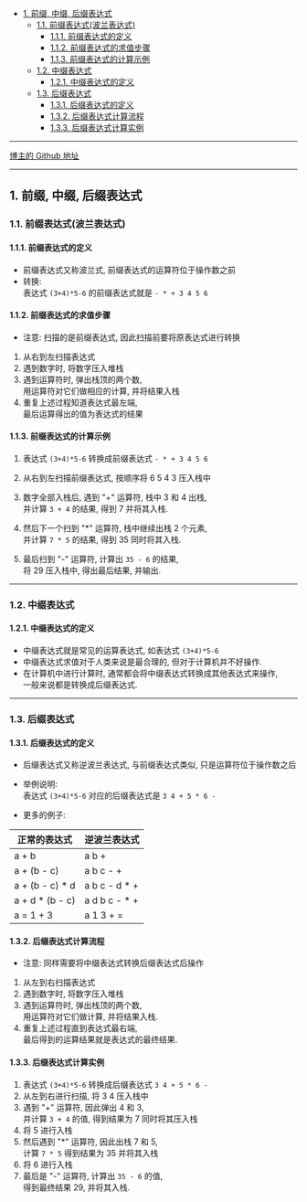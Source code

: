 <!-- TOC -->

- [1. 前缀, 中缀, 后缀表达式](#1-前缀-中缀-后缀表达式)
  - [1.1. 前缀表达式(波兰表达式)](#11-前缀表达式波兰表达式)
    - [1.1.1. 前缀表达式的定义](#111-前缀表达式的定义)
    - [1.1.2. 前缀表达式的求值步骤](#112-前缀表达式的求值步骤)
    - [1.1.3. 前缀表达式的计算示例](#113-前缀表达式的计算示例)
  - [1.2. 中缀表达式](#12-中缀表达式)
    - [1.2.1. 中缀表达式的定义](#121-中缀表达式的定义)
  - [1.3. 后缀表达式](#13-后缀表达式)
    - [1.3.1. 后缀表达式的定义](#131-后缀表达式的定义)
    - [1.3.2. 后缀表达式计算流程](#132-后缀表达式计算流程)
    - [1.3.3. 后缀表达式计算实例](#133-后缀表达式计算实例)

<!-- /TOC -->

****
[博主的 Github 地址](https://github.com/leon9dragon)
****

## 1. 前缀, 中缀, 后缀表达式

### 1.1. 前缀表达式(波兰表达式)

#### 1.1.1. 前缀表达式的定义
- 前缀表达式又称波兰式, 前缀表达式的运算符位于操作数之前
- 转换:  
  表达式 `(3+4)*5-6` 的前缀表达式就是 `- * + 3 4 5 6`

#### 1.1.2. 前缀表达式的求值步骤
- 注意: 扫描的是前缀表达式, 因此扫描前要将原表达式进行转换
1. 从右到左扫描表达式
2. 遇到数字时, 将数字压入堆栈
3. 遇到运算符时, 弹出栈顶的两个数,  
   用运算符对它们做相应的计算, 并将结果入栈
4. 重复上述过程知道表达式最左端,  
   最后运算得出的值为表达式的结果

#### 1.1.3. 前缀表达式的计算示例
1. 表达式 `(3+4)*5-6` 转换成前缀表达式 `- * + 3 4 5 6`
   
2. 从右到左扫描前缀表达式, 按顺序将 6 5 4 3 压入栈中

3. 数字全部入栈后, 遇到 "+" 运算符, 栈中 3 和 4 出栈,  
   并计算 `3 + 4` 的结果, 得到 7 并将其入栈.

4. 然后下一个扫到 "*" 运算符, 栈中继续出栈 2 个元素,  
   并计算 `7 * 5` 的结果, 得到 35 同时将其入栈.
   
5. 最后扫到 "-" 运算符, 计算出 `35 - 6` 的结果,  
   将 29 压入栈中, 得出最后结果, 并输出.

****

### 1.2. 中缀表达式

#### 1.2.1. 中缀表达式的定义
- 中缀表达式就是常见的运算表达式, 如表达式 `(3+4)*5-6`
- 中缀表达式求值对于人类来说是最合理的, 但对于计算机并不好操作.  
- 在计算机中进行计算时, 通常都会将中缀表达式转换成其他表达式来操作,  
  一般来说都是转换成后缀表达式.

****

### 1.3. 后缀表达式

#### 1.3.1. 后缀表达式的定义
- 后缀表达式又称逆波兰表达式, 与前缀表达式类似, 只是运算符位于操作数之后  
- 举例说明:  
  表达式 `(3+4)*5-6` 对应的后缀表达式是 `3 4 + 5 * 6 -`

- 更多的例子:    
  
| 正常的表达式 | 逆波兰表达式 |  
|--|--|  
| a + b | a b + |
| a + (b - c) | a b c - + |
| a + (b - c) * d | a b c - d * + |
| a + d * (b - c) | a d b c - * + |
| a = 1 + 3 | a 1 3 + = |

#### 1.3.2. 后缀表达式计算流程
- 注意: 同样需要将中缀表达式转换后缀表达式后操作
1. 从左到右扫描表达式
2. 遇到数字时, 将数字压入堆栈
3. 遇到运算符时, 弹出栈顶的两个数,  
   用运算符对它们做计算, 并将结果入栈.
4. 重复上述过程直到表达式最右端,  
   最后得到的运算结果就是表达式的最终结果.

#### 1.3.3. 后缀表达式计算实例
1. 表达式 `(3+4)*5-6` 转换成后缀表达式 `3 4 + 5 * 6 -`
2. 从左到右进行扫描, 将 3 4 压入栈中
3. 遇到 "+" 运算符, 因此弹出 4 和 3,  
   并计算 `3 + 4` 的值,  得到结果为 7 同时将其压入栈
4. 将 5 进行入栈
5. 然后遇到 "*" 运算符, 因此出栈 7 和 5,   
   计算 `7 * 5` 得到结果为 35 并将其入栈    
6. 将 6 进行入栈
7. 最后是 "-" 运算符, 计算出 `35 - 6` 的值,  
   得到最终结果 29, 并将其入栈. 
